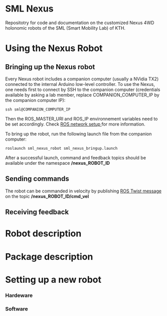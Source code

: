 # SML Nexus
Repositotry for code and documentation on the customized Nexus 4WD holonomic robots of the SML (Smart Mobility Lab) of KTH.

# Using the Nexus Robot
## Bringing up the Nexus robot
Every Nexus robot includes a companion computer (usually a NVidia TX2) connected to the internal Arduino low-level controller. To use the Nexus, one needs first to connect by SSH to the companion computer (credentials available by asking a lab member, replace COMPANION_COMPUTER_IP by the companion computer IP):

 `ssh sml@COMPANION_COMPUTER_IP`
 
Then the ROS_MASTER_URI and ROS_IP environnement variables need to be set accordingly. Check [ROS network setup ](http://wiki.ros.org/ROS/NetworkSetup) for more information.

To bring up the robot, run the following launch file from the companion computer:

 `roslaunch sml_nexus_robot sml_nexus_bringup.launch`
 
 After a successful launch, command and feedback topics should be available under the namespace **/nexus_ROBOT_ID**
 
## Sending commands
The robot can be commanded in velocity by publishing [ROS Twist message](http://docs.ros.org/melodic/api/geometry_msgs/html/msg/Twist.html) on the topic **/nexus_ROBOT_ID/cmd_vel**

## Receiving feedback

 
# Robot description


# Package description


# Setting up a new robot
### Hardeware
### Software
